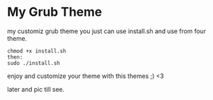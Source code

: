 # My Grub Theme
my customiz grub theme
you just can use install.sh and use from four theme.<br>
```
chmod +x install.sh
then:
sudo ./install.sh
```

enjoy and customize your theme with this themes ;) <3

later and pic till see.
